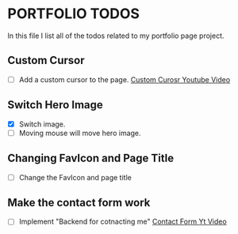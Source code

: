 # PORTFOLIO TODOS 

In this file I list all of the todos related to my portfolio page project. 

## Custom Cursor 
- [ ] Add a custom cursor to the page. 
[Custom Curosr Youtube Video](https://www.youtube.com/watch?v=nr3U-RpaQuM)

## Switch Hero Image 
- [x] Switch image. 
- [ ] Moving mouse will move hero image. 

## Changing FavIcon and Page Title 
- [ ] Change the FavIcon and page title

## Make the contact form work 
- [ ] Implement "Backend for cotnacting me"
 [Contact Form Yt Video](https://www.youtube.com/watch?v=94_6JPDi13g)